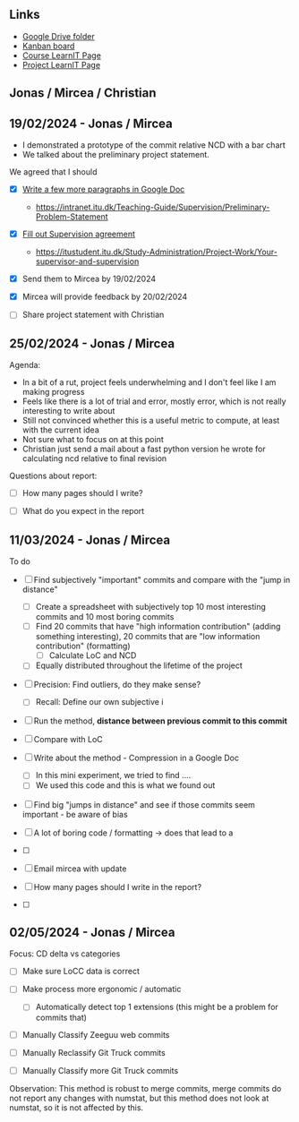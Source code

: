 ## Links

- [Google Drive folder](https://drive.google.com/drive/u/0/folders/14_hkvGLv1B6kgYD88CwfXwF-TJuoUK3Q)
- [Kanban board](https://github.com/users/nimrossum/projects/6/views/1)
- [Course LearnIT Page](https://learnit.itu.dk/course/view.php?id=3024480)
- [Project LearnIT Page](https://learnit.itu.dk/course/view.php?id=3025580)

## Jonas / Mircea / Christian



## 19/02/2024 - Jonas / Mircea

- I demonstrated a prototype of the commit relative NCD with a bar chart
- We talked about the preliminary project statement.

We agreed that I should
- [x] [Write a few more paragraphs in Google Doc](https://docs.google.com/document/d/1GWE0E9LZUC1zFc5d_3je2C2UeV9eOUVD_ALruHIAtNs/edit?tab=t.0)
  - https://intranet.itu.dk/Teaching-Guide/Supervision/Preliminary-Problem-Statement
- [x] [Fill out Supervision agreement](https://docs.google.com/document/d/1GWE0E9LZUC1zFc5d_3je2C2UeV9eOUVD_ALruHIAtNs/edit?tab=t.0#heading=h.m4fojbefwub1)
  - https://itustudent.itu.dk/Study-Administration/Project-Work/Your-supervisor-and-supervision
- [x] Send them to Mircea by 19/02/2024
- [x] Mircea will provide feedback by 20/02/2024
- [ ] Share project statement with Christian


## 25/02/2024 - Jonas / Mircea

Agenda:

- In a bit of a rut, project feels underwhelming and I don't feel like I am making progress
- Feels like there is a lot of trial and error, mostly error, which is not really interesting to write about
- Still not convinced whether this is a useful metric to compute, at least with the current idea
- Not sure what to focus on at this point
- Christian just send a mail about a fast python version he wrote for calculating ncd relative to final revision

Questions about report:

- [ ] How many pages should I write?
- [ ] What do you expect in the report


## 11/03/2024 - Jonas / Mircea

To do
- [ ] Find subjectively "important" commits and compare with the "jump in distance"
  - [ ] Create a spreadsheet with subjectively top 10 most interesting commits and 10 most boring commits
  - [ ] Find 20 commits that have "high information contribution" (adding something interesting), 20 commits that are "low information contribution" (formatting)
    - [ ] Calculate LoC and NCD
  - [ ] Equally distributed throughout the lifetime of the project

- [ ] Precision: Find outliers, do they make sense?
  - [ ] Recall: Define our own subjective i
- [ ] Run the method, **distance between previous commit to this commit**
- [ ] Compare with LoC

- [ ] Write about the method - Compression in a Google Doc
  - [ ] In this mini experiment, we tried to find ....
  - [ ] We used this code and this is what we found out
- [ ] Find big "jumps in distance" and see if those commits seem important - be aware of bias
- [ ] A lot of boring code / formatting -> does that lead to a
- [ ]

- [ ] Email mircea with update
- [ ] How many pages should I write in the report?
- [ ]

## 02/05/2024 - Jonas / Mircea

Focus: CD delta vs categories

- [ ] Make sure LoCC data is correct
- [ ] Make process more ergonomic / automatic
  - [ ] Automatically detect top 1 extensions (this might be a problem for commits that)

- [ ] Manually Classify Zeeguu web commits
- [ ] Manually Reclassify Git Truck commits
- [ ] Manually Classify more Git Truck commits


Observation: This method is robust to merge commits, merge commits do not report any changes with numstat, but this method does not look at numstat, so it is not affected by this.


